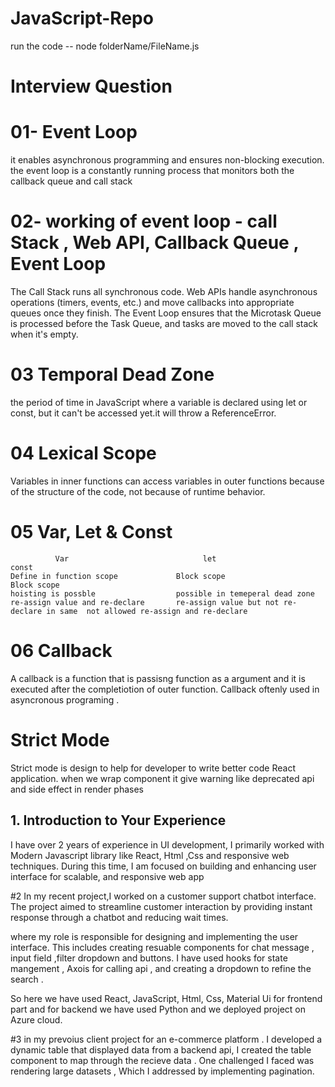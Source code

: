 # JavaScript-Repo
run the code  --  node folderName/FileName.js
# Interview Question

 # 01- Event Loop
  it enables asynchronous programming and ensures non-blocking execution.
 the event loop is a constantly running process that monitors both the callback queue and call stack

# 02- working of event loop  - call Stack , Web API,  Callback Queue , Event Loop
The Call Stack runs all synchronous code.
Web APIs handle asynchronous operations (timers, events, etc.) and move callbacks into appropriate queues once they finish.
The Event Loop ensures that the Microtask Queue is processed before the Task Queue, and tasks are moved to the call stack when it's empty.

# 03 Temporal Dead Zone
the period of time in JavaScript where a variable is declared using let or const, but it can't be accessed yet.it will throw a ReferenceError.

# 04 Lexical Scope
 Variables in inner functions can access variables in outer functions because of the structure of the code, not because of runtime behavior.

 # 05 Var, Let & Const
              Var                              let                             const
    Define in function scope             Block scope                          Block scope
    hoisting is possble                  possible in temeperal dead zone
    re-assign value and re-declare       re-assign value but not re-declare in same  not allowed re-assign and re-declare
    


# 06 Callback
A callback is a function that is passisng function as a argument and it is executed after the completiotion of outer function. 
Callback oftenly used in asyncronous programing .

# Strict Mode
Strict mode is design to help for developer to write better code React application.
when we wrap component it give warning like deprecated api and side effect in render phases

## 1. Introduction to Your Experience
I have over 2 years of experience in UI development,
I primarily worked with Modern Javascript library like React, Html ,Css and responsive web techniques.
During this time, I am focused on building and enhancing user interface for scalable, and responsive web app


#2
 In my recent project,I worked on a customer support chatbot interface.
The project aimed to streamline customer interaction by providing instant response through a chatbot and reducing wait times. 

where my role is responsible for designing and implementing the user interface. This includes creating resuable components for chat message , input field ,filter dropdown and buttons. I have used hooks  for state mangement ,  Axois for calling api , and creating a dropdown to refine the search .

So here we have used React, JavaScript, Html, Css, Material Ui for frontend part and for backend we have used Python and we deployed project on Azure cloud.



#3
 in my prevoius client project for an e-commerce platform . I developed a dynamic table that displayed data from a backend api, I created the table component to map through the recieve data . One challenged I faced was rendering large datasets , Which I addressed by implementing pagination.
